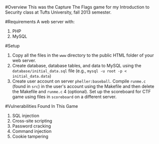 #Overview
This was the Capture The Flags game for my Introduction to Security class at Tufts University, fall 2013 semester.

#Requirements
A web server with:
1. PHP
2. MySQL

#Setup
1. Copy all the files in the `www` directory to the public HTML folder of your web server.
2. Create database, database tables, and data to MySQL using the `database/initial_data.sql` file (e.g., `mysql -u root -p < initial_data.data`)
3. Create user account on server `pheller:baseball`. Compile `runme.c` (found in `src`) in the user's account using the Makefile and then delete the Makefile and `runme.c`
4 (optional). Set up the scoreboard for CTF game using files in `scoreboard` on a different server.

#Vulnerabilities Found In This Game
1. SQL injection
2. Cross-site scripting
3. Password cracking
4. Command injection
5. Cookie tampering
